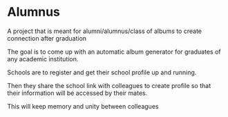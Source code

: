 # Alumnus
A project that is meant for alumni/alumnus/class of albums to create connection after graduation

The goal is to come up with an automatic album generator for graduates of any academic institution.

Schools are to register and get their school profile up and running. 

Then they share the school link with colleagues to create profile so that their information will be accessed by their mates.

This will keep memory and unity between colleagues
